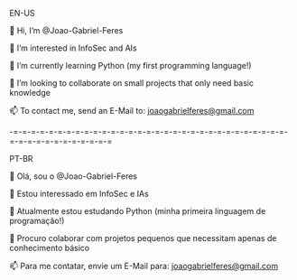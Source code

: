 EN-US

👋 Hi, I’m @Joao-Gabriel-Feres

👀 I’m interested in InfoSec and AIs

🌱 I’m currently learning Python (my first programming language!)

💞️ I’m looking to collaborate on small projects that only need basic knowledge

📫 To contact me, send an E-Mail to: joaogabrielferes@gmail.com

-=-=-=-=-=-=-=-=-=-=-=-=-=-=-=-=-=-=-=-=-=-=-=-=-=-=-=-=-=-=-=-=-=-=-=-=-=-=-=-=-=-=-=

PT-BR

👋 Olá, sou o @Joao-Gabriel-Feres

👀 Estou interessado em InfoSec e IAs

🌱 Atualmente estou estudando Python (minha primeira linguagem de programação!)

💞️ Procuro colaborar com projetos pequenos que necessitam apenas de conhecimento básico

📫 Para me contatar, envie um E-Mail para: joaogabrielferes@gmail.com
